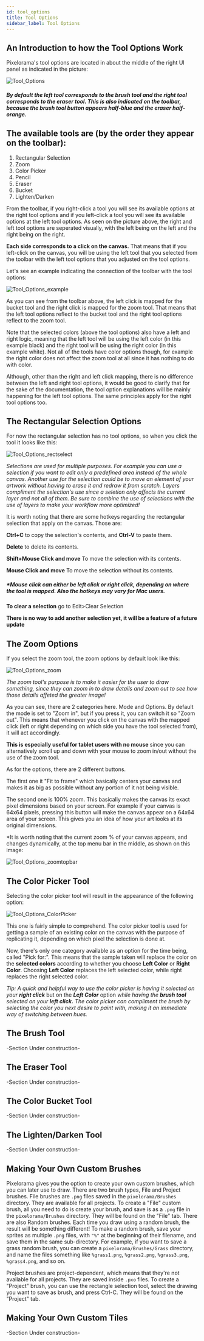 ```yaml
---
id: tool_options
title: Tool Options
sidebar_label: Tool Options
---
```


## An Introduction to how the Tool Options Work

Pixelorama's tool options are located in about the middle of the right UI panel as indicated in the picture:

![Tool_Options](assets/ui-tooloptions.png)

##### By default the left tool corresponds to the brush tool and the right tool corresponds to the eraser tool. This is also indicated on the toolbar, because the brush tool button appears half-blue and the eraser half-orange.

## The available tools are (by the order they appear on the toolbar):
 1. Rectangular Selection
 2. Zoom
 3. Color Picker
 4. Pencil
 5. Eraser
 6. Bucket
 7. Lighten/Darken

From the toolbar, if you right-click a tool you will see its available options at the right tool options and if you left-click a tool you will see its available options at the left tool options. As seen on the picture above, the right and left tool options are seperated visually, with the left being on the left and the right being on the right. 

**Each side corresponds to a click on the canvas.** That means that if you left-click on the canvas, you will be using the left tool that you selected from the toolbar with the left tool options that you adjusted on the tool options. 

Let's see an example indicating the connection of the toolbar with the tool options:

![Tool_Options_example](assets/tooloptions_intro.png)

As you can see from the toolbar above, the left click is mapped for the bucket tool and the right click is mapped for the zoom tool. That means that the left tool options reflect to the bucket tool and the right tool options reflect to the zoom tool. 

Note that the selected colors (above the tool options) also have a left and right logic, meaning that the left tool will be using the left color (in this example black) and the right tool will be using the right color (in this example white). Not all of the tools have color options though, for example the right color does not affect the zoom tool at all since it has nothing to do with color.

Although, other than the right and left click mapping, there is no difference between the left and right tool options, it would be good to clarify that for the sake of the documentation, the tool option explanations will be mainly happening for the left tool options. The same principles apply for the right tool options too.

## The Rectangular Selection Options

For now the rectangular selection has no tool options, so when you click the tool it looks like this:

![Tool_Options_rectselect](assets/tooloptions_rectselect.png)

*Selections are used for multiple purposes. For example you can use a selection if you want to edit only a predefined area instead of the whole canvas. Another use for the selection could be to move an element of your artwork without having to erase it and redraw it from scratch. Layers compliment the selection's use since a seletion only affects the current layer and not all of them. Be sure to combine the use of selections with the use of layers to make your workflow more optimized!*

It is worth noting that there are some hotkeys regarding the rectangular selection that apply on the canvas. Those are:

**Ctrl+C** to copy the selection's contents, and **Ctrl-V** to paste them.

**Delete** to delete its contents.

**Shift+Mouse Click and move** To move the selection with its contents.

**Mouse Click and move** To move the selection without its contents.

##### *Mouse click can either be left click or right click, depending on where the tool is mapped. Also the hotkeys may vary for Mac users.

**To clear a selection** go to Edit>Clear Selection

**There is no way to add another selection yet, it will be a feature of a future update**

## The Zoom Options

If you select the zoom tool, the zoom options by default look like this:

![Tool_Options_zoom](assets/tooloptions_zoom.png)

*The zoom tool's purpose is to make it easier for the user to draw something, since they can zoom in to draw details and zoom out to see how those details affeted the greater image!*

As you can see, there are 2 categories here. Mode and Options. By default the mode is set to "Zoom in", but if you press it, you can switch it so "Zoom out". This means that whenever you click on the canvas with the mapped click (left or right depending on which side you have the tool selected from), it will act accordingly.

**This is especially useful for tablet users with no mouse** since you can alternatively scroll up and down with your mouse to zoom in/out without the use of the zoom tool.

As for the options, there are 2 different buttons. 

The first one it "Fit to frame" which basically centers your canvas and makes it as big as possible without any portion of it not being visible.

The second one is 100% zoom. This basically makes the canvas its exact pixel dimensions based on your screen. For example if your canvas is 64x64 pixels, pressing this button will make the canvas appear on a 64x64 area of your screen. This gives you an idea of how your art looks at its original dimensions.

*It is worth noting that the current zoom % of your canvas appears, and changes dynamically, at the top menu bar in the middle, as shown on this image:

![Tool_Options_zoomtopbar](assets/tooloptions_zoomtopbar.png)

## The Color Picker Tool

Selecting the color picker tool will result in the appearance of the following option:

![Tool_Options_ColorPicker](assets/colorpicker_options.png)

This one is fairly simple to comprehend. The color picker tool is used for getting a sample of an existing color on the canvas with the purpose of replicating it, depending on which pixel the selection is done at.

Now, there's only one category available as an option for the time being, called "Pick for:". This means that the sample taken will replace the color on the **selected colors** according to whether you choose **Left Color** or **Right Color**. Choosing **Left Color** replaces the left selected color, while right replaces the right selected color. 

*Tip: A quick and helpful way to use the color picker is having it selected on your* ***right click*** but on the ***Left Color*** option *while having the* ***brush tool*** *selected on your* ***left click.*** *The color picker can compliment the brush by selecting the color you next desire to paint with, making it an immediate way of switching between hues.*
## The Brush Tool

-Section Under construction-

## The Eraser Tool

-Section Under construction-

## The Color Bucket Tool

-Section Under construction-

## The Lighten/Darken Tool

-Section Under construction-

## Making Your Own Custom Brushes

Pixelorama gives you the option to create your own custom brushes, which you can later use to draw. There are two brush types, File and Project brushes. File brushes are `.png` files saved in the `pixelorama/Brushes` directory. They are available for all projects. To create a "File" custom brush, all you need to do is create your brush, and save is as a `.png` file in the `pixelorama/Brushes` directory. They will be found on the "File" tab.
There are also Random brushes. Each time you draw using a random brush, the result will be something different! To make a random brush, save your sprites as multiple `.png` files, with `"%"` at the beginning of their filename, and save them in the same sub-directory. For example, if you want to save a grass random brush, you can create a `pixelorama/Brushes/Grass` directory, and name the files something like `%grass1.png`, `%grass2.png`, `%grass3.png`, `%grass4.png`, and so on.

Project brushes are project-dependent, which means that they're not available for all projects. They are saved inside `.pxo` files. To create a "Project" brush, you can use the rectangle selection tool, select the drawing you want to save as brush, and press Ctrl-C. They will be found on the "Project" tab.

## Making Your Own Custom Tiles

-Section Under construction-


